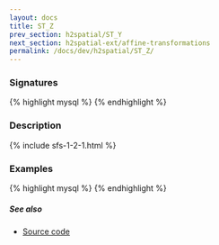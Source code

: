 ```yaml
---
layout: docs
title: ST_Z
prev_section: h2spatial/ST_Y
next_section: h2spatial-ext/affine-transformations
permalink: /docs/dev/h2spatial/ST_Z/
---
```


### Signatures

{% highlight mysql %}
{% endhighlight %}

### Description



{% include sfs-1-2-1.html %}

### Examples

{% highlight mysql %}
{% endhighlight %}

##### See also

* [Source code](https://github.com/irstv/H2GIS/blob/master/h2spatial/src/main/java/org/h2gis/h2spatial/internal/function/spatial/properties/ST_Z.java)
